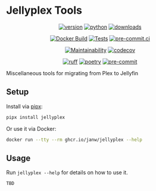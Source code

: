 # Jellyplex Tools

<!-- markdownlint-disable MD033 MD013 -->
<div align="center">

[![version](https://img.shields.io/pypi/v/jellyplex.svg)](https://pypi.org/project/jellyplex/)
[![python](https://img.shields.io/pypi/pyversions/jellyplex.svg)](https://pypi.org/project/jellyplex/)
[![downloads](https://img.shields.io/pypi/dm/jellyplex)](https://pypi.org/project/jellyplex/)

[![Docker Build](https://github.com/janw/jellyplex/actions/workflows/docker-build.yaml/badge.svg)](https://ghcr.io/janw/jellyplex)
[![Tests](https://github.com/janw/jellyplex/actions/workflows/tests.yaml/badge.svg)](https://github.com/janw/jellyplex/actions/workflows/tests.yaml?query=branch%3Amain)
[![pre-commit.ci](https://results.pre-commit.ci/badge/github/janw/jellyplex/main.svg)](https://results.pre-commit.ci/latest/github/janw/jellyplex/main)

[![Maintainability](https://api.codeclimate.com/v1/badges/1cdd7513333043558ee7/maintainability)](https://codeclimate.com/github/janw/jellyplex/maintainability)
[![codecov](https://codecov.io/gh/janw/jellyplex/branch/main/graph/badge.svg?token=G8WI2ZILRG)](https://codecov.io/gh/janw/jellyplex)

[![ruff](https://img.shields.io/endpoint?url=https://raw.githubusercontent.com/astral-sh/ruff/main/assets/badge/v2.json)](https://docs.astral.sh/ruff/)
[![poetry](https://img.shields.io/endpoint?url=https://python-poetry.org/badge/v0.json)](https://python-poetry.org/docs/)
[![pre-commit](https://img.shields.io/badge/-pre--commit-f8b424?logo=pre-commit&labelColor=grey)](https://github.com/pre-commit/pre-commit)

</div>

Miscellaneous tools for migrating from Plex to Jellyfin

## Setup

Install via [pipx](https://pipx.pypa.io/stable/):

```bash
pipx install jellyplex
```

Or use it via Docker:

```bash
docker run --tty --rm ghcr.io/janw/jellyplex --help
```

## Usage

Run `jellyplex --help` for details on how to use it.

```plain
TBD
```
